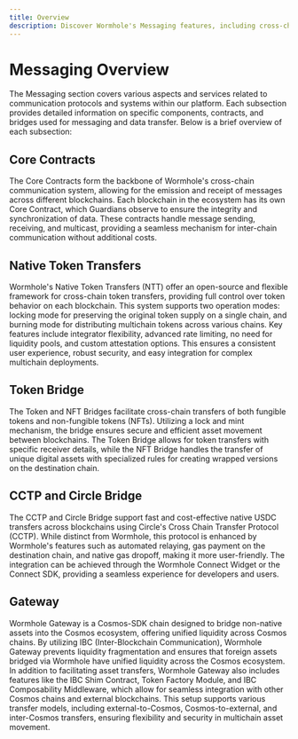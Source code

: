 ```yaml
---
title: Overview
description: Discover Wormhole's Messaging features, including cross-chain communication, token and NFT bridges, and the Circle Bridge integration.
---
```


# Messaging Overview

The Messaging section covers various aspects and services related to communication protocols and systems within our platform. Each subsection provides detailed information on specific components, contracts, and bridges used for messaging and data transfer. Below is a brief overview of each subsection:

## Core Contracts

The Core Contracts form the backbone of Wormhole's cross-chain communication system, allowing for the emission and receipt of messages across different blockchains. Each blockchain in the ecosystem has its own Core Contract, which Guardians observe to ensure the integrity and synchronization of data. These contracts handle message sending, receiving, and multicast, providing a seamless mechanism for inter-chain communication without additional costs.

## Native Token Transfers

Wormhole's Native Token Transfers (NTT) offer an open-source and flexible framework for cross-chain token transfers, providing full control over token behavior on each blockchain. This system supports two operation modes: locking mode for preserving the original token supply on a single chain, and burning mode for distributing multichain tokens across various chains. Key features include integrator flexibility, advanced rate limiting, no need for liquidity pools, and custom attestation options. This ensures a consistent user experience, robust security, and easy integration for complex multichain deployments.

## Token Bridge

The Token and NFT Bridges facilitate cross-chain transfers of both fungible tokens and non-fungible tokens (NFTs). Utilizing a lock and mint mechanism, the bridge ensures secure and efficient asset movement between blockchains. The Token Bridge allows for token transfers with specific receiver details, while the NFT Bridge handles the transfer of unique digital assets with specialized rules for creating wrapped versions on the destination chain.

## CCTP and Circle Bridge

The CCTP and Circle Bridge support fast and cost-effective native USDC transfers across blockchains using Circle's Cross Chain Transfer Protocol (CCTP). While distinct from Wormhole, this protocol is enhanced by Wormhole's features such as automated relaying, gas payment on the destination chain, and native gas dropoff, making it more user-friendly. The integration can be achieved through the Wormhole Connect Widget or the Connect SDK, providing a seamless experience for developers and users.

## Gateway

Wormhole Gateway is a Cosmos-SDK chain designed to bridge non-native assets into the Cosmos ecosystem, offering unified liquidity across Cosmos chains. By utilizing IBC (Inter-Blockchain Communication), Wormhole Gateway prevents liquidity fragmentation and ensures that foreign assets bridged via Wormhole have unified liquidity across the Cosmos ecosystem. In addition to facilitating asset transfers, Wormhole Gateway also includes features like the IBC Shim Contract, Token Factory Module, and IBC Composability Middleware, which allow for seamless integration with other Cosmos chains and external blockchains. This setup supports various transfer models, including external-to-Cosmos, Cosmos-to-external, and inter-Cosmos transfers, ensuring flexibility and security in multichain asset movement.
